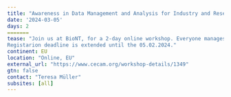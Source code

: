 ```yaml
---
title: "Awareness in Data Management and Analysis for Industry and Research"
date: '2024-03-05'
days: 2
=======
tease: "Join us at BioNT, for a 2-day online workshop. Everyone manages their data, but the question is, how well? In this two-day workshop, you will learn how to manage your data properly to make it reusable in the long term, to make your analyses reproducible, and to make your processes transparent. You will learn the basic concepts of research data management, including the FAIR Data Principles. You will also learn about relevant policies, draft a data management plan and learn about the use and benefits of electronic lab notebooks. By the end of this workshop, you will also be able to make your computational results trustworthy and reproducible.
Registarion deadline is extended until the 05.02.2024."
continent: EU
location: "Online, EU"
external_url: "https://www.cecam.org/workshop-details/1349"
gtn: false
contact: "Teresa Müller"
subsites: [all]
---
```

